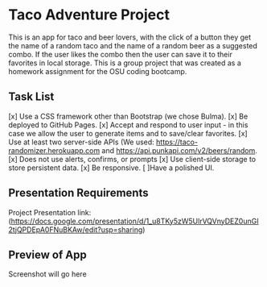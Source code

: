# Taco Adventure Project

This is an app for taco and beer lovers, with the click of a button they get the name of a random taco and the name of a random beer as a suggested combo. If the user likes the combo then the user can save it to their favorites in local storage. This is a group project that was created as a homework assignment for the OSU coding bootcamp. 

## Task List
[x] Use a CSS framework other than Bootstrap (we chose Bulma).
[x] Be deployed to GitHub Pages.
[x] Accept and respond to user input - in this case we allow the user to generate items and to save/clear favorites.
[x] Use at least two server-side APIs (We used: https://taco-randomizer.herokuapp.com and https://api.punkapi.com/v2/beers/random.
[x] Does not use alerts, confirms, or prompts
[x] Use client-side storage to store persistent data.
[x] Be responsive.
[ ]Have a polished UI.

## Presentation Requirements
Project Presentation link: (https://docs.google.com/presentation/d/1_u8TKy5zW5UlrVQVnyDEZ0unGI2tjQPDEpA0FNuBKAw/edit?usp=sharing) 

## Preview of App

Screenshot will go here
